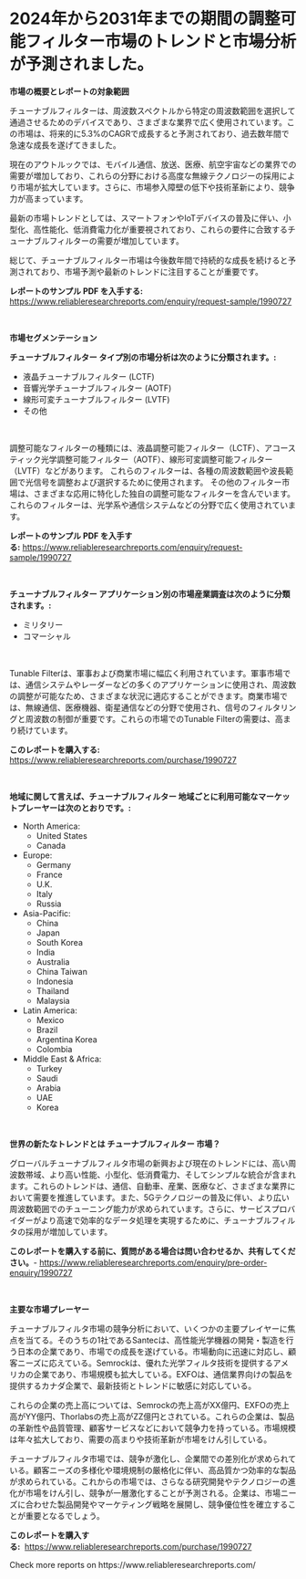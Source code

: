 <p><h1>2024年から2031年までの期間の調整可能フィルター市場のトレンドと市場分析が予測されました。</h1></p><p><strong>市場の概要とレポートの対象範囲</strong></p>
<p><p>チューナブルフィルターは、周波数スペクトルから特定の周波数範囲を選択して通過させるためのデバイスであり、さまざまな業界で広く使用されています。この市場は、将来的に5.3%のCAGRで成長すると予測されており、過去数年間で急速な成長を遂げてきました。</p><p>現在のアウトルックでは、モバイル通信、放送、医療、航空宇宙などの業界での需要が増加しており、これらの分野における高度な無線テクノロジーの採用により市場が拡大しています。さらに、市場参入障壁の低下や技術革新により、競争力が高まっています。</p><p>最新の市場トレンドとしては、スマートフォンやIoTデバイスの普及に伴い、小型化、高性能化、低消費電力化が重要視されており、これらの要件に合致するチューナブルフィルターの需要が増加しています。</p><p>総じて、チューナブルフィルター市場は今後数年間で持続的な成長を続けると予測されており、市場予測や最新のトレンドに注目することが重要です。</p></p>
<p><strong>レポートのサンプル PDF を入手する:</strong> <a href="https://www.reliableresearchreports.com/enquiry/request-sample/1990727">https://www.reliableresearchreports.com/enquiry/request-sample/1990727</a></p>
<p>&nbsp;</p>
<p><strong>市場セグメンテーション</strong></p>
<p><strong>チューナブルフィルター タイプ別の市場分析は次のように分類されます。:</strong></p>
<p><ul><li>液晶チューナブルフィルター (LCTF)</li><li>音響光学チューナブルフィルター (AOTF)</li><li>線形可変チューナブルフィルター (LVTF)</li><li>その他</li></ul></p>
<p>&nbsp;</p>
<p><p>調整可能なフィルターの種類には、液晶調整可能フィルター（LCTF）、アコースティック光学調整可能フィルター（AOTF）、線形可変調整可能フィルター（LVTF）などがあります。 これらのフィルターは、各種の周波数範囲や波長範囲で光信号を調整および選択するために使用されます。 その他のフィルター市場は、さまざまな応用に特化した独自の調整可能なフィルターを含んでいます。 これらのフィルターは、光学系や通信システムなどの分野で広く使用されています。</p></p>
<p><strong>レポートのサンプル PDF を入手する:</strong>&nbsp;<a href="https://www.reliableresearchreports.com/enquiry/request-sample/1990727">https://www.reliableresearchreports.com/enquiry/request-sample/1990727</a></p>
<p>&nbsp;</p>
<p><strong> チューナブルフィルター アプリケーション別の市場産業調査は次のように分類されます。:</strong></p>
<p><ul><li>ミリタリー</li><li>コマーシャル</li></ul></p>
<p>&nbsp;</p>
<p><p>Tunable Filterは、軍事および商業市場に幅広く利用されています。軍事市場では、通信システムやレーダーなどの多くのアプリケーションに使用され、周波数の調整が可能なため、さまざまな状況に適応することができます。商業市場では、無線通信、医療機器、衛星通信などの分野で使用され、信号のフィルタリングと周波数の制御が重要です。これらの市場でのTunable Filterの需要は、高まり続けています。</p></p>
<p><strong>このレポートを購入する:</strong>&nbsp; <a href="https://www.reliableresearchreports.com/purchase/1990727">https://www.reliableresearchreports.com/purchase/1990727</a></p>
<p>&nbsp;</p>
<p><strong>地域に関して言えば、チューナブルフィルター 地域ごとに利用可能なマーケットプレーヤーは次のとおりです。:</strong></p>
<p><ul>
    <li>
        North America:
        <ul>
            <li>United States</li>
            <li>Canada</li>
        </ul>
    </li>
    <li>
        Europe:
        <ul>
            <li>Germany</li>
            <li>France</li>
            <li>U.K.</li>
            <li>Italy</li>
            <li>Russia</li>
        </ul>
    </li>
    <li>
        Asia-Pacific:
        <ul>
            <li>China</li>
            <li>Japan</li>
            <li>South Korea</li>
            <li>India</li>
            <li>Australia</li>
            <li>China Taiwan</li>
            <li>Indonesia</li>
            <li>Thailand</li>
            <li>Malaysia</li>
        </ul>
    </li>
    <li>
        Latin America:
        <ul>
            <li>Mexico</li>
            <li>Brazil</li>
            <li>Argentina Korea</li>
            <li>Colombia</li>
        </ul>
    </li>
    <li>
        Middle East & Africa:
        <ul>
            <li>Turkey</li>
            <li>Saudi</li>
            <li>Arabia</li>
            <li>UAE</li>
            <li>Korea</li>
        </ul>
    </li>
    </ul></p>
<p>&nbsp;</p>
<p><strong>世界の新たなトレンドとは チューナブルフィルター 市場？</strong></p>
<p><p>グローバルチューナブルフィルタ市場の新興および現在のトレンドには、高い周波数帯域、より高い性能、小型化、低消費電力、そしてシンプルな統合が含まれます。これらのトレンドは、通信、自動車、産業、医療など、さまざまな業界において需要を推進しています。また、5Gテクノロジーの普及に伴い、より広い周波数範囲でのチューニング能力が求められています。さらに、サービスプロバイダーがより高速で効率的なデータ処理を実現するために、チューナブルフィルタの採用が増加しています。</p></p>
<p><strong>このレポートを購入する前に、質問がある場合は問い合わせるか、共有してください。</strong>- <a href="https://www.reliableresearchreports.com/enquiry/pre-order-enquiry/1990727">https://www.reliableresearchreports.com/enquiry/pre-order-enquiry/1990727</a></p>
<p>&nbsp;</p>
<p><strong>主要な市場プレーヤー</strong></p>
<p><p>チューナブルフィルタ市場の競争分析において、いくつかの主要プレイヤーに焦点を当てる。そのうちの1社であるSantecは、高性能光学機器の開発・製造を行う日本の企業であり、市場での成長を遂げている。市場動向に迅速に対応し、顧客ニーズに応えている。Semrockは、優れた光学フィルタ技術を提供するアメリカの企業であり、市場規模も拡大している。EXFOは、通信業界向けの製品を提供するカナダ企業で、最新技術とトレンドに敏感に対応している。</p><p>これらの企業の売上高については、Semrockの売上高がXX億円、EXFOの売上高がYY億円、Thorlabsの売上高がZZ億円とされている。これらの企業は、製品の革新性や品質管理、顧客サービスなどにおいて競争力を持っている。市場規模は年々拡大しており、需要の高まりや技術革新が市場をけん引している。</p><p>チューナブルフィルタ市場では、競争が激化し、企業間での差別化が求められている。顧客ニーズの多様化や環境規制の厳格化に伴い、高品質かつ効率的な製品が求められている。これからの市場では、さらなる研究開発やテクノロジーの進化が市場をけん引し、競争が一層激化することが予測される。企業は、市場ニーズに合わせた製品開発やマーケティング戦略を展開し、競争優位性を確立することが重要となるでしょう。</p></p>
<p><strong>このレポートを購入する:</strong>&nbsp;&nbsp;<a href="https://www.reliableresearchreports.com/purchase/1990727">https://www.reliableresearchreports.com/purchase/1990727</a></p>
<p>Check more reports on https://www.reliableresearchreports.com/</p>